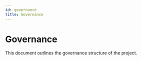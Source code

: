 ```yaml
---
id: governance
title: Governance
---
```


# Governance

This document outlines the governance structure of the project.
